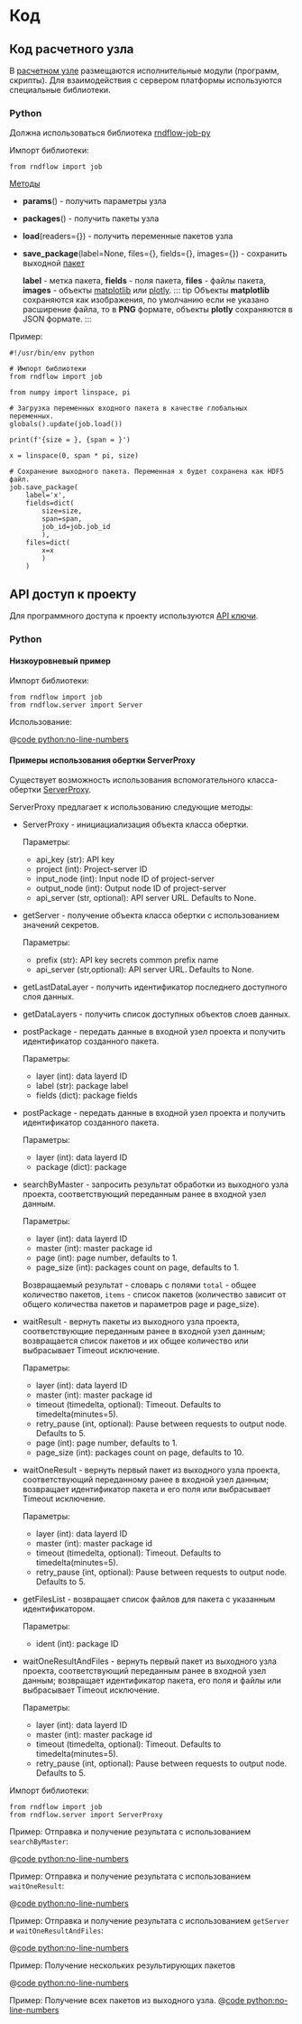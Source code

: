 # Код

## Код расчетного узла

В [расчетном узле](/desc/nodes.md#расчетныи-узел) размещаются исполнительные модули (программ, скрипты).
Для взаимодействия с сервером платформы используются специальные библиотеки.

### Python

Должна использоваться библиотека [rndflow-job-py](https://github.com/rndflow/rndflow-job-py/tree/master/rndflow)

Импорт библиотеки:

```python:no-line-numbers
from rndflow import job
```

[Методы](https://github.com/rndflow/rndflow-job-py/blob/master/rndflow/job.py)

- **params**() - получить параметры узла
- **packages**() - получить пакеты узла
- **load**(readers={}) - получить переменные пакетов узла
- **save_package**(label=None, files={}, fields={}, images={}) - сохранить выходной [пакет](/desc/package.md)

  **label** - метка пакета, **fields** - поля пакета, **files** - файлы пакета, **images** - объекты [matplotlib](https://matplotlib.org/) или [plotly](https://plotly.com/python/).
  ::: tip <span class="iconify" data-icon="mdi:information" style="color: #42b983; font-size: 24px;"></span>
  Объекты **matplotlib** сохраняются как изображения, по умолчанию если не указано расширение файла, то в **PNG** формате, объекты **plotly** сохраняются в JSON формате.
  :::

Пример:

```python:no-line-numbers
#!/usr/bin/env python

# Импорт библиотеки
from rndflow import job

from numpy import linspace, pi

# Загрузка переменных входного пакета в качестве глобальных переменных.
globals().update(job.load())

print(f'{size = }, {span = }')

x = linspace(0, span * pi, size)

# Сохранение выходного пакета. Переменная x будет сохранена как HDF5 файл.
job.save_package(
    label='x',
    fields=dict(
        size=size,
        span=span,
        job_id=job.job_id
        ),
    files=dict(
        x=x
        )
    )
```

## API доступ к проекту

Для программного доступа к проекту используются [API ключи](/desc/api_keys.md).

### Python

#### Низкоуровневый пример

Импорт библиотеки:

```python:no-line-numbers
from rndflow import job
from rndflow.server import Server
```

Использование:

@[code python:no-line-numbers](../dev/examples/api/example_raw.py)

#### Примеры использования обертки ServerProxy

Существует возможность использования вспомогательного класса-обертки [ServerProxy](https://github.com/rndflow/rndflow-job-py/blob/d78de01f5f8aa91ad5b1a1c023978d9e8f5eb239/rndflow/server.py#L192).

ServerProxy предлагает к использованию следующие методы:

- ServerProxy - инициациализация объекта класса обертки.

  Параметры:
  - api_key (str): API key
  - project (int): Project-server ID
  - input_node (int): Input node ID of project-server
  - output_node (int): Output node ID of project-server
  - api_server (str, optional): API server URL. Defaults to None.

- getServer - получение объекта класса обертки с использованием значений секретов.

  Параметры:
  - prefix (str): API key secrets common prefix name
  - api_server (str,optional): API server URL. Defaults to None.

- getLastDataLayer - получить идентификатор последнего доступного слоя данных.

- getDataLayers - получить список доступных объектов слоев данных.

- postPackage - передать данные в входной узел проекта и получить идентификатор созданного пакета.

  Параметры:
  - layer (int): data layerd ID
  - label (str): package label
  - fields (dict): package fields

- postPackage - передать данные в входной узел проекта и получить идентификатор созданного пакета.

  Параметры:
  - layer (int): data layerd ID
  - package (dict): package

- searchByMaster - запросить результат обработки из выходного узла проекта, соответствующий переданным ранее в входной узел данным.

  Параметры:
  - layer (int): data layerd ID
  - master (int): master package id
  - page (int): page number, defaults to 1.
  - page_size (int): packages count on page, defaults to 1.

  Возвращаемый результат - словарь с полями `total` - общее количество пакетов, `items` - список пакетов (количество зависит от общего количества пакетов и параметров page и page_size).

- waitResult - вернуть пакеты из выходного узла проекта, соответствующие переданным ранее в входной узел данным; возвращается список пакетов и их общее количество или выбрасывает Timeout исключение.

  Параметры:
  - layer (int): data layerd ID
  - master (int):  master package id
  - timeout (timedelta, optional): Timeout. Defaults to timedelta(minutes=5).
  - retry_pause (int, optional): Pause between requests to output node. Defaults to 5.
  - page (int): page number, defaults to 1.
  - page_size (int): packages count on page, defaults to 10.

- waitOneResult - вернуть первый пакет из выходного узла проекта, соответствующий переданному ранее в входной узел данным; возвращает идентификатор пакета и его поля или выбрасывает Timeout исключение.

  Параметры:
  - layer (int): data layerd ID
  - master (int):  master package id
  - timeout (timedelta, optional): Timeout. Defaults to timedelta(minutes=5).
  - retry_pause (int, optional): Pause between requests to output node. Defaults to 5.

- getFilesList - возвращает список файлов для пакета с указанным идентификатором.

  Параметры:
  - ident (int): package ID

- waitOneResultAndFiles - вернуть первый пакет из выходного узла проекта, соответствующий переданным ранее в входной узел данным; возвращает идентификатор пакета, его поля и файлы или выбрасывает Timeout исключение.

  Параметры:
  - layer (int): data layerd ID
  - master (int):  master package id
  - timeout (timedelta, optional): Timeout. Defaults to timedelta(minutes=5).
  - retry_pause (int, optional): Pause between requests to output node. Defaults to 5.

Импорт библиотеки:

```python:no-line-numbers
from rndflow import job
from rndflow.server import ServerProxy
```

Пример: Отправка и получение результата с использованием `searchByMaster`:

@[code python:no-line-numbers](../dev/examples/api/example1.py)

Пример: Отправка и получение результата с использованием `waitOneResult`:

@[code python:no-line-numbers](../dev/examples/api/example2.py)

Пример: Отправка и получение результата с использованием `getServer` и `waitOneResultAndFiles`:

@[code python:no-line-numbers](../dev/examples/api/example3.py)

Пример: Получение нескольких результирующих пакетов

@[code python:no-line-numbers](../dev/examples/api/example_multi1.py)

Пример: Получение всех пакетов из выходного узла.
@[code python:no-line-numbers](../dev/examples/api/getter.py)